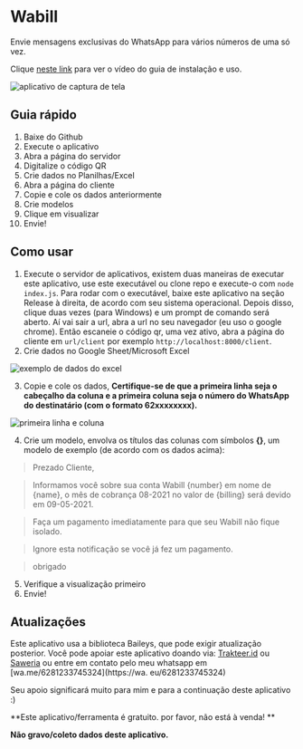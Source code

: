 # Wabill

Envie mensagens exclusivas do WhatsApp para vários números de uma só vez.

Clique [neste link](https://youtu.be/iQz-v9CCngE) para ver o vídeo do guia de instalação e uso.

![aplicativo de captura de tela](client/assets/ss-app.png)

## Guia rápido
1. Baixe do Github
2. Execute o aplicativo
3. Abra a página do servidor
4. Digitalize o código QR
5. Crie dados no Planilhas/Excel
6. Abra a página do cliente
7. Copie e cole os dados anteriormente
8. Crie modelos
9. Clique em visualizar
10. Envie!

## Como usar
1. Execute o servidor de aplicativos, existem duas maneiras de executar este aplicativo, use este executável ou clone repo e execute-o com `node index.js`.
Para rodar com o executável, baixe este aplicativo na seção Release à direita, de acordo com seu sistema operacional. Depois disso, clique duas vezes (para Windows) e um prompt de comando será aberto. Aí vai sair a url, abra a url no seu navegador (eu uso o google chrome). Então escaneie o código qr, uma vez ativo, abra a página do cliente em `url/client` por exemplo `http://localhost:8000/client`.
2. Crie dados no Google Sheet/Microsoft Excel

![exemplo de dados do excel](client/assets/ss1.png)

3. Copie e cole os dados, **Certifique-se de que a primeira linha seja o cabeçalho da coluna e a primeira coluna seja o número do WhatsApp do destinatário (com o formato 62xxxxxxxx).**

![primeira linha e coluna](client/assets/ss2.png)

4. Crie um modelo, envolva os títulos das colunas com símbolos **{}**, um modelo de exemplo (de acordo com os dados acima):
>Prezado Cliente,

>Informamos você sobre sua conta Wabill {number} em nome de {name}, o mês de cobrança 08-2021 no valor de {billing} será devido em 09-05-2021.

>Faça um pagamento imediatamente para que seu Wabill não fique isolado.

>Ignore esta notificação se você já fez um pagamento.

>obrigado
5. Verifique a visualização primeiro
6. Envie!

## Atualizações
Este aplicativo usa a biblioteca Baileys, que pode exigir atualização posterior. Você pode apoiar este aplicativo doando via:
[Trakteer.id](https://trakteer.id/afarhansib) ou [Saweria](https://saweria.co/afarhansib) ou entre em contato pelo meu whatsapp em [wa.me/6281233745324](https://wa. eu/6281233745324)

Seu apoio significará muito para mim e para a continuação deste aplicativo :)

**Este aplicativo/ferramenta é gratuito. por favor, não está à venda! **

**Não gravo/coleto dados deste aplicativo.**
